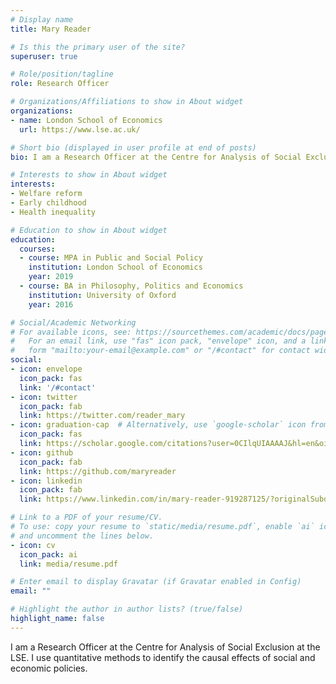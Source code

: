 ```yaml
---
# Display name
title: Mary Reader

# Is this the primary user of the site?
superuser: true

# Role/position/tagline
role: Research Officer

# Organizations/Affiliations to show in About widget
organizations:
- name: London School of Economics
  url: https://www.lse.ac.uk/

# Short bio (displayed in user profile at end of posts)
bio: I am a Research Officer at the Centre for Analysis of Social Exclusion at The London School of Economics and Political Science. I use quantitative methods to identify the causal effects of social and economic policies. 

# Interests to show in About widget
interests:
- Welfare reform
- Early childhood
- Health inequality

# Education to show in About widget
education:
  courses:
  - course: MPA in Public and Social Policy
    institution: London School of Economics 
    year: 2019
  - course: BA in Philosophy, Politics and Economics
    institution: University of Oxford
    year: 2016

# Social/Academic Networking
# For available icons, see: https://sourcethemes.com/academic/docs/page-builder/#icons
#   For an email link, use "fas" icon pack, "envelope" icon, and a link in the
#   form "mailto:your-email@example.com" or "/#contact" for contact widget.
social:
- icon: envelope
  icon_pack: fas
  link: '/#contact'
- icon: twitter
  icon_pack: fab
  link: https://twitter.com/reader_mary
- icon: graduation-cap  # Alternatively, use `google-scholar` icon from `ai` icon pack
  icon_pack: fas
  link: https://scholar.google.com/citations?user=0CIlqUIAAAAJ&hl=en&oi=ao
- icon: github
  icon_pack: fab
  link: https://github.com/maryreader
- icon: linkedin
  icon_pack: fab
  link: https://www.linkedin.com/in/mary-reader-919287125/?originalSubdomain=uk

# Link to a PDF of your resume/CV.
# To use: copy your resume to `static/media/resume.pdf`, enable `ai` icons in `params.toml`, 
# and uncomment the lines below.
- icon: cv
  icon_pack: ai
  link: media/resume.pdf

# Enter email to display Gravatar (if Gravatar enabled in Config)
email: ""

# Highlight the author in author lists? (true/false)
highlight_name: false
---
```


I am a Research Officer at the Centre for Analysis of Social Exclusion at the LSE. I use quantitative methods to identify the causal effects of social and economic policies. 
